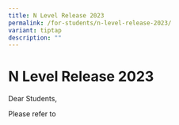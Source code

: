```yaml
---
title: N Level Release 2023
permalink: /for-students/n-level-release-2023/
variant: tiptap
description: ""
---
```

<h1>N Level Release 2023</h1><p></p><p>Dear Students,</p><p>Please refer to </p>